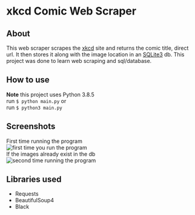 # xkcd Comic Web Scraper

## About
This web scraper scrapes the [xkcd](https://xkcd.com/)
site and returns the comic title, direct url.
It then stores it along with the image location in an [SQLite3](https://www.sqlite.org/index.html) db.
This project was done to learn web scraping and sql/database.

## How to use
**Note** this project uses Python 3.8.5  
run `$ python main.py` or  
run `$ python3 main.py`

## Screenshots
First time running the program  
![first time you run the program](https://i.imgur.com/RZhwjdR.png)  
If the images already exist in the db  
![second time running the program](https://i.imgur.com/wkkPYPO.png)

## Libraries used
* Requests
* BeautifulSoup4
* Black

